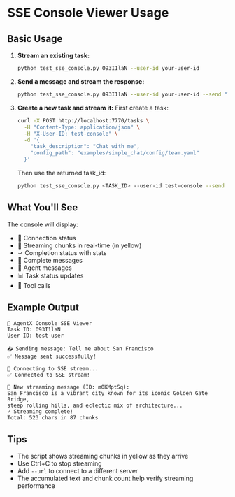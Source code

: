 # SSE Console Viewer Usage

## Basic Usage

1. **Stream an existing task:**
   ```bash
   python test_sse_console.py O93I1laN --user-id your-user-id
   ```

2. **Send a message and stream the response:**
   ```bash
   python test_sse_console.py O93I1laN --user-id your-user-id --send "Tell me about San Francisco"
   ```

3. **Create a new task and stream it:**
   First create a task:
   ```bash
   curl -X POST http://localhost:7770/tasks \
     -H "Content-Type: application/json" \
     -H "X-User-ID: test-console" \
     -d '{
       "task_description": "Chat with me",
       "config_path": "examples/simple_chat/config/team.yaml"
     }'
   ```
   
   Then use the returned task_id:
   ```bash
   python test_sse_console.py <TASK_ID> --user-id test-console --send "Hello!"
   ```

## What You'll See

The console will display:
- 🔌 Connection status
- 📝 Streaming chunks in real-time (in yellow)
- ✓ Completion status with stats
- 💬 Complete messages
- 🤖 Agent messages
- 📊 Task status updates
- 🔧 Tool calls

## Example Output

```
🚀 AgentX Console SSE Viewer
Task ID: O93I1laN
User ID: test-user

📤 Sending message: Tell me about San Francisco
✅ Message sent successfully!

🔌 Connecting to SSE stream...
✅ Connected to SSE stream!

📝 New streaming message (ID: m0KMptSq):
San Francisco is a vibrant city known for its iconic Golden Gate Bridge, 
steep rolling hills, and eclectic mix of architecture...
✓ Streaming complete!
Total: 523 chars in 87 chunks
```

## Tips

- The script shows streaming chunks in yellow as they arrive
- Use Ctrl+C to stop streaming
- Add `--url` to connect to a different server
- The accumulated text and chunk count help verify streaming performance